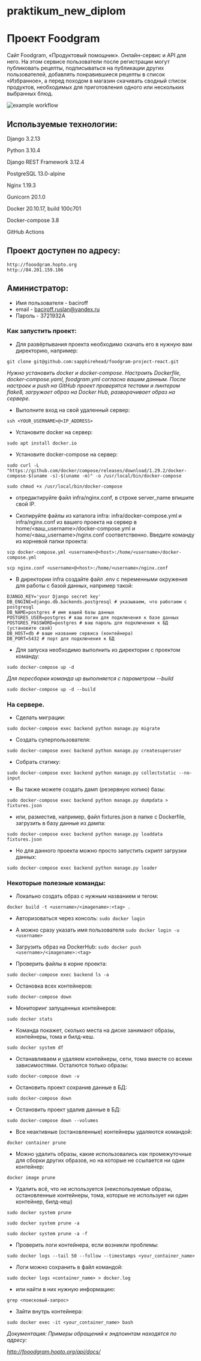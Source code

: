 # praktikum_new_diplom
# Проект Foodgram
Сайт Foodgram, «Продуктовый помощник».
Онлайн-сервис и API для него. На этом сервисе пользователи после регистрации могут публиковать рецепты, подписываться на публикации других пользователей, добавлять понравившиеся рецепты в список «Избранное», а перед походом в магазин скачивать сводный список продуктов, необходимых для приготовления одного или нескольких выбранных блюд.

![example workflow](https://github.com/baciroff/foodgram-project-react/actions/workflows/foodgram.yml/badge.svg)

## Используемые технологии:

Django 3.2.13

Python 3.10.4

Django REST Framework 3.12.4

PostgreSQL 13.0-alpine

Nginx 1.19.3

Gunicorn 20.1.0

Docker 20.10.17, build 100c701

Docker-compose 3.8

GitHub Actions

## Проект доступен по адресу:
```
http://fooodgram.hopto.org
http://84.201.159.106
```

## Аминистратор:

- Имя пользователя - baciroff
- email - baciroff.ruslan@yandex.ru
- Пароль - 3721932A

### Как запустить проект:

- Для развёртывания проекта необходимо скачать его в нужную вам директорию, например:

```git clone git@github.com:sapphirehead/foodgram-project-react.git```

*Нужно установить docker и docker-compose. Настроить Dockerfile, docker-compose.yaml, foodgram.yml согласно вашим данным.*
*После настроек и push на GitHub проект проверятся тестами и линтером flake8, загружает образ на Docker Hub, разворачивает образ на сервере.*

- Выполните вход на свой удаленный сервер:

```
ssh <YOUR_USERNAME>@<IP_ADDRESS>
```
- Установите docker на сервер:

```sudo apt install docker.io```

- Установите docker-compose на сервер:

```
sudo curl -L "https://github.com/docker/compose/releases/download/1.29.2/docker-compose-$(uname -s)-$(uname -m)" -o /usr/local/bin/docker-compose
```
```sudo chmod +x /usr/local/bin/docker-compose```

- отредактируйте файл infra/nginx.conf, в строке server_name впишите свой IP.

- Скопируйте файлы из каталога infra: infra/docker-compose.yml и infra/nginx.conf из вашего проекта на сервер в home/<ваш_username>/docker-compose.yml и home/<ваш_username>/nginx.conf соответственно. Введите команду из корневой папки проекта:

```
scp docker-compose.yml <username>@<host>:/home/<username>/docker-compose.yml
```
```
scp nginx.conf <username>@<host>:/home/<username>/nginx.conf
```

- В директории infra создайте файл .env с переменными окружения для работы с базой данных, например такой:

```
DJANGO_KEY='your Django secret key'
DB_ENGINE=django.db.backends.postgresql # указываем, что работаем с postgresql
DB_NAME=postgres # имя вашей базы данных
POSTGRES_USER=postgres # ваш логин для подключения к базе данных
POSTGRES_PASSWORD=postgres # ваш пароль для подключения к БД (установите свой)
DB_HOST=db # ваше название сервиса (контейнера)
DB_PORT=5432 # порт для подключения к БД
```

- Для запуска необходимо выполнить из директории с проектом команду:

```sudo docker-compose up -d```

_Для пересборки команда up выполняется с параметром --build_

```sudo docker-compose up -d --build```

### На сервере.

- Сделать миграции:

```sudo docker-compose exec backend python manage.py migrate```

- Создать суперпользователя:

```sudo docker-compose exec backend python manage.py createsuperuser```

- Собрать статику:

```sudo docker-compose exec backend python manage.py collectstatic --no-input```

- Вы также можете создать дамп (резервную копию) базы:

```sudo docker-compose exec backend python manage.py dumpdata > fixtures.json```

- или, разместив, например, файл fixtures.json в папке с Dockerfile, загрузить в базу данные из дампа:

```sudo docker-compose exec backend python manage.py loaddata fixtures.json```

- Но для данного проекта можно просто запустить скрипт загрузки данных:

```sudo docker-compose exec backend python manage.py loader```

### Некоторые полезные команды:

- Локально создать образ с нужным названием и тегом:

```docker build -t <username>/<imagename>:<tag> .```

- Авторизоваться через консоль:
```sudo docker login```
- А можно сразу указать имя пользователя
```sudo docker login -u <username>```
- Загрузить образ на DockerHub:
```sudo docker push <username>/<imagename>:<tag>```

- Проверить файлы в корне проекта:

```sudo docker-compose exec backend ls -a```

- Остановка всех контейнеров:

```sudo docker-compose down```

- Мониторинг запущенных контейнеров:

```sudo docker stats```

- Команда покажет, сколько места на диске занимают образы, контейнеры, тома и билд-кеш.

```sudo docker system df```


- Останавливаем и удаляем контейнеры, сети, тома вместе со всеми зависимостями. Осталются только образы:

```sudo docker-compose down -v```

- Остановить проект сохранив данные в БД:

```sudo docker-compose down```

- Остановить проект удалив данные в БД:

```sudo docker-compose down --volumes```

- Все неактивные (остановленные) контейнеры удаляются командой:

```docker container prune```

- Можно удалить образы, какие использовались как промежуточные для сборки других образов, но на которые не ссылается ни один контейнер:

```docker image prune```

- Удалить всё, что не используется (неиспользуемые образы, остановленные контейнеры, тома, которые не использует ни один контейнер, билд-кеш)

```sudo docker system prune```

```sudo docker system prune -a```

```sudo docker system prune -a -f```

- Проверить логи контейнера, если возникли проблемы:

```
sudo docker logs --tail 50 --follow --timestamps <your_container_name>
```

- Логи можно сохранить в файл командой: 

```sudo docker logs <container_name> > docker.log```
- или найти в них нужную информацию: 

```grep <поисковый-запрос>```

- Зайти внутрь контейнера:

```sudo docker exec -it <your_container_name> bash```

_Документация: Примеры обращений к эндпоинтам находятся по адресу:_

*http://fooodgram.hopto.org/api/docs/*

